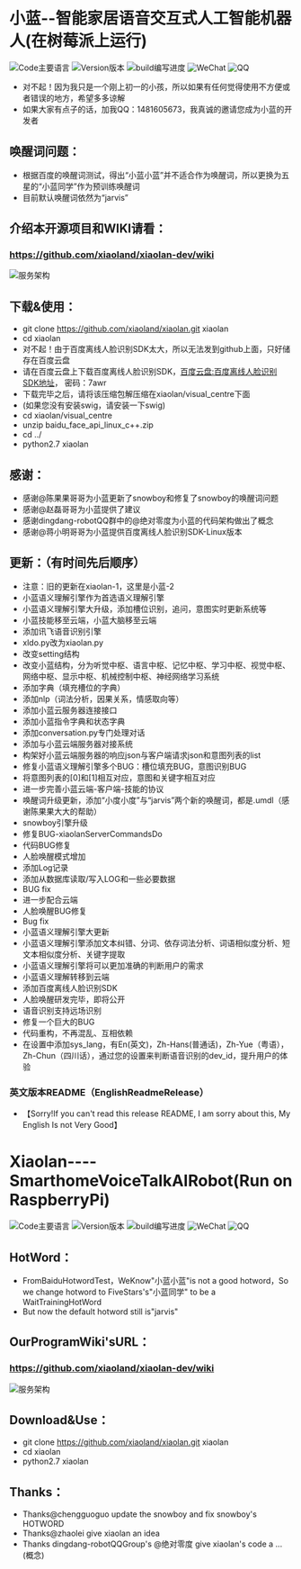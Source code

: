 # 小蓝--智能家居语音交互式人工智能机器人(在树莓派上运行)
![Code主要语言](https://img.shields.io/badge/main_code-python-blue.svg)
![Version版本](https://img.shields.io/badge/last_version-V2.0-green.svg)
![build编写进度](https://img.shields.io/badge/first_ver-37%25-brightgreen.svg)
![WeChat](https://img.shields.io/badge/WeChat-18680171381-orange.svg)
![QQ](https://img.shields.io/badge/QQ-1481605673-yellow.svg)

- 对不起！因为我只是一个刚上初一的小孩，所以如果有任何觉得使用不方便或者错误的地方，希望多多谅解
- 如果大家有点子的话，加我QQ：1481605673，我真诚的邀请您成为小蓝的开发者

## 唤醒词问题：
- 根据百度的唤醒词测试，得出“小蓝小蓝”并不适合作为唤醒词，所以更换为五星的“小蓝同学”作为预训练唤醒词
- 目前默认唤醒词依然为“jarvis”

## 介绍本开源项目和WIKI请看：
### https://github.com/xiaoland/xiaolan-dev/wiki
![服务架构](https://github.com/xiaoland/xiaolan/blob/master/%E5%B0%8F%E8%93%9D%E6%80%9D%E7%BB%B4%E5%AF%BC%E5%9B%BE2.PNG)

## 下载&使用：
- git clone https://github.com/xiaoland/xiaolan.git xiaolan
- cd xiaolan
- 对不起！由于百度离线人脸识别SDK太大，所以无法发到github上面，只好储存在百度云盘
- 请在百度云盘上下载百度离线人脸识别SDK，[百度云盘:百度离线人脸识别SDK地址](https://pan.baidu.com/s/13oWlL38SjPWE4TlnhomsQg)， 密码：7awr
- 下载完毕之后，请将该压缩包解压缩在xiaolan/visual_centre下面
- (如果您没有安装swig，请安装一下swig)
- cd xiaolan/visual_centre
- unzip baidu_face_api_linux_c++.zip
- cd ../
- python2.7 xiaolan

## 感谢：
- 感谢@陈果果哥哥为小蓝更新了snowboy和修复了snowboy的唤醒词问题
- 感谢@赵磊哥哥为小蓝提供了建议
- 感谢dingdang-robotQQ群中的@绝对零度为小蓝的代码架构做出了概念
- 感谢@蒋小明哥哥为小蓝提供百度离线人脸识别SDK-Linux版本


## 更新：（有时间先后顺序）
- 注意：旧的更新在xiaolan-1，这里是小蓝-2
- 小蓝语义理解引擎作为首选语义理解引擎
- 小蓝语义理解引擎大升级，添加槽位识别，追问，意图实时更新系统等
- 小蓝技能移至云端，小蓝大脑移至云端
- 添加讯飞语音识别引擎
- xldo.py改为xiaolan.py
- 改变setting结构
- 改变小蓝结构，分为听觉中枢、语言中枢、记忆中枢、学习中枢、视觉中枢、网络中枢、显示中枢、机械控制中枢、神经网络学习系统
- 添加字典（填充槽位的字典）
- 添加nlp（词法分析，因果关系，情感取向等）
- 添加小蓝云服务器连接接口
- 添加小蓝指令字典和状态字典
- 添加conversation.py专门处理对话
- 添加与小蓝云端服务器对接系统
- 构架好小蓝云端服务器的响应json与客户端请求json和意图列表的list
- 修复小蓝语义理解引擎多个BUG：槽位填充BUG，意图识别BUG
- 将意图列表的[0]和[1]相互对应，意图和关键字相互对应
- 进一步完善小蓝云端-客户端-技能的协议
- 唤醒词升级更新，添加“小度小度”与“jarvis”两个新的唤醒词，都是.umdl（感谢陈果果大大的帮助）
- snowboy引擎升级
- 修复BUG-xiaolanServerCommandsDo
- 代码BUG修复
- 人脸唤醒模式增加
- 添加Log记录
- 添加从数据库读取/写入LOG和一些必要数据
- BUG fix
- 进一步配合云端
- 人脸唤醒BUG修复
- Bug fix
- 小蓝语义理解引擎大更新
- 小蓝语义理解引擎添加文本纠错、分词、依存词法分析、词语相似度分析、短文本相似度分析、关键字提取
- 小蓝语义理解引擎将可以更加准确的判断用户的需求
- 小蓝语义理解转移到云端
- 添加百度离线人脸识别SDK
- 人脸唤醒研发完毕，即将公开
- 语音识别支持远场识别
- 修复一个巨大的BUG
- 代码重构，不再混乱、互相依赖
- 在设置中添加sys_lang，有En(英文)，Zh-Hans(普通话)，Zh-Yue（粤语），Zh-Chun（四川话），通过您的设置来判断语音识别的dev_id，提升用户的体验

### 英文版本README（EnglishReadmeRelease）
- 【Sorry!If you can't read this release README, I am sorry about this, My English Is not Very Good】
# Xiaolan----SmarthomeVoiceTalkAIRobot(Run on RaspberryPi)
![Code主要语言](https://img.shields.io/badge/main_code-python-blue.svg)
![Version版本](https://img.shields.io/badge/last_version-V2.0-green.svg)
![build编写进度](https://img.shields.io/badge/first_ver-37%25-brightgreen.svg)
![WeChat](https://img.shields.io/badge/WeChat-18680171381-orange.svg)
![QQ](https://img.shields.io/badge/QQ-1481605673-yellow.svg)


## HotWord：
- FromBaiduHotwordTest，WeKnow"小蓝小蓝"is not a good hotword，So we change hotword to FiveStars's"小蓝同学" to be a WaitTrainingHotWord
- But now the default hotword still is"jarvis"

## OurProgramWiki'sURL：
### https://github.com/xiaoland/xiaolan-dev/wiki
![服务架构](https://github.com/xiaoland/xiaolan/blob/master/%E5%B0%8F%E8%93%9D%E6%80%9D%E7%BB%B4%E5%AF%BC%E5%9B%BE2.PNG)

## Download&Use：
- git clone https://github.com/xiaoland/xiaolan.git xiaolan
- cd xiaolan
- python2.7 xiaolan

## Thanks：
- Thanks@chengguoguo update the snowboy and fix snowboy's HOTWORD
- Thanks@zhaolei give xiaolan an idea
- Thanks dingdang-robotQQGroup's @绝对零度 give xiaolan's code a ...(概念)
